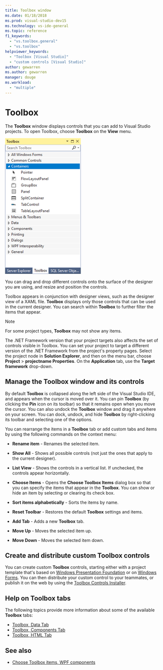 ```yaml
---
title: Toolbox window
ms.date: 01/18/2018
ms.prod: visual-studio-dev15
ms.technology: vs-ide-general
ms.topic: reference
f1_keywords:
  - "vs.toolbox.general"
  - "vs.toolbox"
helpviewer_keywords:
  - "Toolbox [Visual Studio]"
  - "custom controls [Visual Studio]"
author: gewarren
ms.author: gewarren
manager: douge
ms.workload:
  - "multiple"
---
```

# Toolbox

The **Toolbox** window displays controls that you can add to Visual Studio projects. To open Toolbox, choose **Toolbox** on the **View** menu.

![Toolbox window](media/toolbox.png)

You can drag and drop different controls onto the surface of the designer you are using, and resize and position the controls.

Toolbox appears in conjunction with designer views, such as the designer view of a XAML file. **Toolbox** displays only those controls that can be used in the current designer. You can search within **Toolbox** to further filter the items that appear.

> [!NOTE]
> For some project types, **Toolbox** may not show any items.

The .NET Framework version that your project targets also affects the set of controls visible in Toolbox. You can set your project to target a different version of the .NET Framework from the project's property pages. Select the project node in **Solution Explorer**, and then on the menu bar, choose **Project** > **projectname Properties**. On the **Application** tab, use the **Target framework** drop-down.

## Manage the Toolbox window and its controls

By default **Toolbox** is collapsed along the left side of the Visual Studio IDE, and appears when the cursor is moved over it. You can pin **Toolbox** (by clicking the **Pin** icon on its toolbar) so that it remains open when you move the cursor. You can also undock the **Toolbox** window and drag it anywhere on your screen. You can dock, undock, and hide **Toolbox** by right-clicking its toolbar and selecting one of the options.

You can rearrange the items in a **Toolbox** tab or add custom tabs and items by using the following commands on the context menu:

- **Rename item** - Renames the selected item.

- **Show All** - Shows all possible controls (not just the ones that apply to the current designer).

- **List View** - Shows the controls in a vertical list. If unchecked, the controls appear horizontally.

- **Choose Items** - Opens the **Choose Toolbox Items** dialog box so that you can specify the items that appear in the **Toolbox**. You can show or hide an item by selecting or clearing its check box.

- **Sort items alphabetically** - Sorts the items by name.

- **Reset Toolbar** - Restores the default **Toolbox** settings and items.

- **Add Tab** - Adds a new **Toolbox** tab.

- **Move Up** - Moves the selected item up.

- **Move Down** - Moves the selected item down.

## Create and distribute custom Toolbox controls

You can create custom **Toolbox** controls, starting either with a project template that's based on [Windows Presentation Foundation](../../extensibility/creating-a-wpf-toolbox-control.md) or on [Windows Forms](../../extensibility/creating-a-windows-forms-toolbox-control.md). You can then distribute your custom control to your teammates, or publish it on the web by using the [Toolbox Controls Installer](http://download.microsoft.com/download/8/3/6/836657BD-9CCB-4ED4-B9D2-FB769473B284/TCI_whitepaper.docx).

## Help on Toolbox tabs

The following topics provide more information about some of the available **Toolbox** tabs:

- [Toolbox, Data Tab](../../ide/reference/toolbox-data-tab.md)
- [Toolbox, Components Tab](../../ide/reference/toolbox-components-tab.md)
- [Toolbox, HTML Tab](../../ide/reference/toolbox-html-tab.md)

## See also

- [Choose Toolbox items, WPF components](choose-toolbox-items-wpf-components.md)